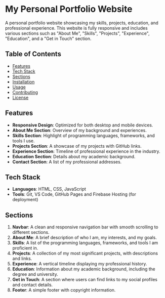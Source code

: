 # My Personal Portfolio Website

A personal portfolio website showcasing my skills, projects, education, and professional experience. This website is fully responsive and includes various sections such as "About Me", "Skills", "Projects", "Experience", "Education", and a "Get in Touch" section.

## Table of Contents

- [Features](#features)
- [Tech Stack](#tech-stack)
- [Sections](#sections)
- [Installation](#installation)
- [Usage](#usage)
- [Contributing](#contributing)
- [License](#license)

## Features

- **Responsive Design**: Optimized for both desktop and mobile devices.
- **About Me Section**: Overview of my background and experiences.
- **Skills Section**: Highlight of programming languages, frameworks, and tools I use.
- **Projects Section**: A showcase of my projects with GitHub links.
- **Experience Section**: Timeline of professional experience in the industry.
- **Education Section**: Details about my academic background.
- **Contact Section**: A list of my professional addresses.

## Tech Stack

- **Languages**: HTML, CSS, JavaScript
- **Tools**: Git, VS Code, GitHub Pages and Firebase Hosting (for deployment)

## Sections

1. **Navbar**: A clean and responsive navigation bar with smooth scrolling to different sections.
2. **About Me**: A brief description of who I am, my interests, and my goals.
3. **Skills**: A list of the programming languages, frameworks, and tools I am proficient in.
4. **Projects**: A collection of my most significant projects, with descriptions and links.
5. **Experience**: A vertical timeline displaying my professional history.
6. **Education**: Information about my academic background, including the degree and university.
7. **Get in Touch**: A section where users can find links to my social profiles and contact details.
8. **Footer**: A simple footer with copyright information.
<!--
## Installation

1. Clone the repository to your local machine:
    ```bash
    git clone https://github.com/haileamlak/haileamlak.github.io.git
    ```

2. Navigate to the project directory:
    ```bash
    cd haileamlak.github.io
    ```

3. Open `index.html` in your browser to view the website.

## Usage

1. Customize the content in each section by editing the corresponding HTML and CSS files.
2. Replace placeholder text with your own information, including projects, experience, and education.
3. Add images or update the existing ones in the `img/` folder to fit your personal branding.

## Contributing

If you'd like to contribute to this project, feel free to open a pull request or issue. Contributions are welcome, and any suggestions to improve the code or design are appreciated.

## License

This project is not licensed under any License. It is built with the help of ChatGPT.
